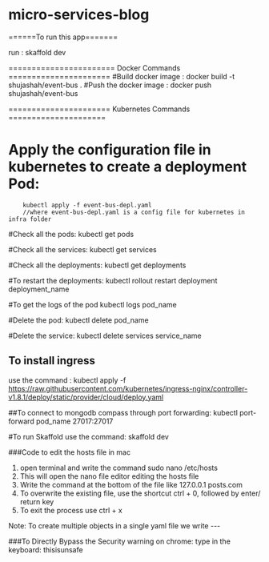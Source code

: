# micro-services-blog

======To run this app=======

run : skaffold dev

======================= Docker Commands ======================
#Build docker image :
docker build -t shujashah/event-bus .
#Push the docker image :
docker push shujashah/event-bus

====================== Kubernetes Commands =====================

# Apply the configuration file in kubernetes to create a deployment Pod:

        kubectl apply -f event-bus-depl.yaml
        //where event-bus-depl.yaml is a config file for kubernetes in infra folder

#Check all the pods:
kubectl get pods

#Check all the services:
kubectl get services

#Check all the deployments:
kubectl get deployments

#To restart the deployments:
kubectl rollout restart deployment deployment_name

#To get the logs of the pod
kubectl logs pod_name

#Delete the pod:
kubectl delete pod_name

#Delete the service:
kubectl delete services service_name

## To install ingress

use the command :
kubectl apply -f https://raw.githubusercontent.com/kubernetes/ingress-nginx/controller-v1.8.1/deploy/static/provider/cloud/deploy.yaml

##To connect to mongodb compass through port forwarding:
kubectl port-forward pod_name 27017:27017

#To run Skaffold
use the command:
skaffold dev

###Code to edit the hosts file in mac

1. open terminal and write the command sudo nano /etc/hosts
2. This will open the nano file editor editing the hosts file
3. Write the command at the bottom of the file like 127.0.0.1 posts.com
4. To overwrite the existing file, use the shortcut ctrl + 0, followed by enter/ return key
5. To exit the process use ctrl + x

Note: To create multiple objects in a single yaml file we write ---

###To Directly Bypass the Security warning on chrome:
type in the keyboard: thisisunsafe
